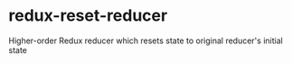 # redux-reset-reducer
Higher-order Redux reducer which resets state to original reducer's initial state
